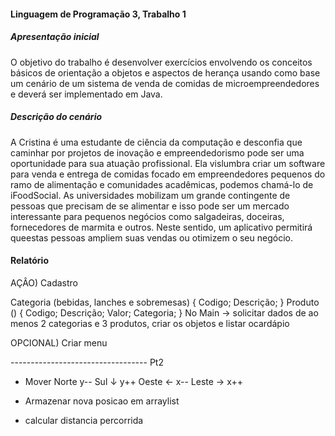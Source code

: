 #### Linguagem de Programação 3, Trabalho 1
##### Apresentação inicial
O objetivo do trabalho é desenvolver exercícios envolvendo os conceitos básicos de
orientação a objetos e aspectos de herança usando como base um cenário de um sistema de
venda de comidas de microempreendedores e deverá ser implementado em Java.

##### Descrição do cenário
A Cristina é uma estudante de ciência da computação e desconfia que caminhar por projetos de inovação e empreendedorismo pode ser uma oportunidade para sua atuação profissional. Ela vislumbra criar um software para venda e entrega de comidas focado em
empreendedores pequenos do ramo de alimentação e comunidades acadêmicas, podemos chamá-lo de iFoodSocial.
As universidades mobilizam um grande contingente de pessoas que precisam de se alimentar e isso pode ser um mercado interessante para pequenos negócios como salgadeiras, doceiras, fornecedores de marmita e outros. Neste sentido, um aplicativo permitirá queestas pessoas ampliem suas vendas ou otimizem o seu negócio.

#### Relatório

AÇÂO) Cadastro 

Categoria (bebidas, lanches e sobremesas)
{
    Codigo;
    Descrição;
}
Produto ()
{
    Codigo;
    Descrição;
    Valor;
    Categoria;
}
No Main -> solicitar dados de ao menos 2 categorias e 3 produtos, criar os objetos e listar ocardápio

OPCIONAL) Criar menu

---------------------------------- Pt2
- Mover
    Norte   y--
    Sul ↓   y++
    Oeste ← x--
    Leste → x++

- Armazenar nova posicao em arraylist
- calcular distancia percorrida
